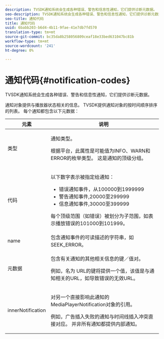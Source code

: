 ```yaml
---
description: TVSDK通知系统会生成各种错误、警告和信息性通知，它们提供诊断元数据。
seo-description: TVSDK通知系统会生成各种错误、警告和信息性通知，它们提供诊断元数据。
seo-title: 通知代码
title: 通知代码
uuid: 6babb203-b6d4-4b11-9fae-41e7db7fd570
translation-type: tm+mt
source-git-commit: bc35da8b258056809ceaf18e33bed631047bc81b
workflow-type: tm+mt
source-wordcount: '241'
ht-degree: 0%

---
```



# 通知代码{#notification-codes}

TVSDK通知系统会生成各种错误、警告和信息性通知，它们提供诊断元数据。

通知对象提供与播放器状态相关的信息。 TVSDK提供通知对象的按时间顺序排序的列表。 每个通知都包含以下元数据：

<table frame="all" colsep="1" rowsep="1" id="table_1A32EFFE1834438D8261886EC9D7250D"> 
 <thead> 
  <tr rowsep="1"> 
   <th colname="1" class="entry"><b> 元素</b></th> 
   <th colname="2" class="entry"><b> 说明</b></th> 
  </tr> 
 </thead>
 <tbody> 
  <tr rowsep="1"> 
   <td colname="1"><span class="codeph"> 类型</span> </td> 
   <td colname="2"> <p>通知类型。 </p> <p>根据平台，此属性是可能值为INFO、WARN和ERROR的枚举类型。 这是通知的顶级分组。 </p> </td> 
  </tr> 
  <tr rowsep="1"> 
   <td colname="1"> <span class="codeph"> 代码</span> </td> 
   <td colname="2"> <p>以下数字表示被指定给通知： 
     <ul id="ul_A86BF89D6B3B410E81FAD718D3C4A9F0"> 
      <li id="li_8180972D704C40098723734DD4B45643">错误通知事件，从100000到1999999 </li> 
      <li id="li_0EC29EA5F0034E5EBFEF8E68A6498D39">警告通知事件,20000至299999 </li> 
      <li id="li_189A53D3D7EF4960A521AB04D00DCF70">信息通知事件,30000至399999 </li> 
     </ul> </p> <p>每个顶级范围（如错误）被划分为子范围，如表示播放错误的101000到101999。 </p> </td> 
  </tr> 
  <tr rowsep="1"> 
   <td colname="1"><span class="codeph"> name</span> </td> 
   <td colname="2">包含通知事件的可读描述的字符串，如<span class="codeph"> SEEK_ERROR</span>。 </td> 
  </tr> 
  <tr rowsep="1"> 
   <td colname="1"><span class="codeph"> 元数据</span> </td> 
   <td colname="2"> <p>包含有关通知的其他相关信息的键／值对。 </p> <p>例如，名为<span class="codeph"> URL</span>的键将提供一个值，该值是与通知相关的URL，如导致错误的无效URL。 </p> </td> 
  </tr> 
  <tr rowsep="0"> 
   <td colname="1"><span class="codeph"> innerNotification</span> </td> 
   <td colname="2"> <p>对另一个直接影响此通知的<span class="codeph"> MediaPlayerNotification</span>对象的引用。 </p> <p>例如，广告插入失败的通知与时间线插入冲突直接对应。 并非所有通知都提供内部通知。 </p> </td> 
  </tr> 
 </tbody> 
</table>